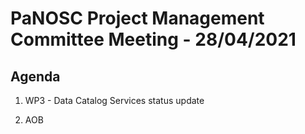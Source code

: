 PaNOSC Project Management Committee Meeting - 28/04/2021 
=========================================================

Agenda
------	

1. WP3 - Data Catalog Services status update

2. AOB

